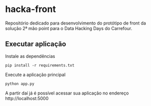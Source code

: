 # hacka-front

Repositório dedicado para desenvolvimento do protótipo de front da solução 2ª mão point para o Data Hacking Days do Carrefour.

## Executar aplicação
Instale as dependências
```
pip install -r requirements.txt
```

Execute a aplicação principal
```
python app.py
```

A partir daí já é possível acessar sua aplicação no endereço http://localhost:5000